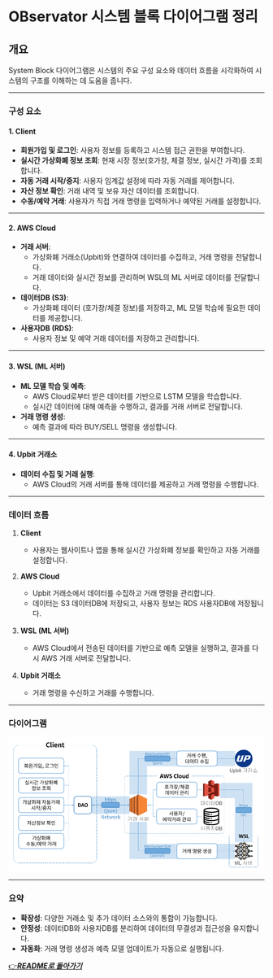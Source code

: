 # **OBservator 시스템 블록 다이어그램 정리**

## **개요**

System Block 다이어그램은 시스템의 주요 구성 요소와 데이터 흐름을 시각화하여 시스템의 구조를 이해하는 데 도움을 줍니다.

---

### **구성 요소**

#### **1. Client**

- **회원가입 및 로그인**: 사용자 정보를 등록하고 시스템 접근 권한을 부여합니다.  
- **실시간 가상화폐 정보 조회**: 현재 시장 정보(호가창, 체결 정보, 실시간 가격)를 조회합니다.  
- **자동 거래 시작/중지**: 사용자 임계값 설정에 따라 자동 거래를 제어합니다.  
- **자산 정보 확인**: 거래 내역 및 보유 자산 데이터를 조회합니다.  
- **수동/예약 거래**: 사용자가 직접 거래 명령을 입력하거나 예약된 거래를 설정합니다.  

---

#### **2. AWS Cloud**

- **거래 서버**:  
  - 가상화폐 거래소(Upbit)와 연결하여 데이터를 수집하고, 거래 명령을 전달합니다.  
  - 거래 데이터와 실시간 정보를 관리하며 WSL의 ML 서버로 데이터를 전달합니다.  
- **데이터DB (S3)**:  
  - 가상화폐 데이터 (호가창/체결 정보)를 저장하고, ML 모델 학습에 필요한 데이터를 제공합니다.  
- **사용자DB (RDS)**:  
  - 사용자 정보 및 예약 거래 데이터를 저장하고 관리합니다.

---

#### **3. WSL (ML 서버)**

- **ML 모델 학습 및 예측**:  
  - AWS Cloud로부터 받은 데이터를 기반으로 LSTM 모델을 학습합니다.  
  - 실시간 데이터에 대해 예측을 수행하고, 결과를 거래 서버로 전달합니다.  
- **거래 명령 생성**:  
  - 예측 결과에 따라 BUY/SELL 명령을 생성합니다.  

---

#### **4. Upbit 거래소**

- **데이터 수집 및 거래 실행**:  
  - AWS Cloud의 거래 서버를 통해 데이터를 제공하고 거래 명령을 수행합니다.  

---

### **데이터 흐름**

1. **Client**  
   - 사용자는 웹사이트나 앱을 통해 실시간 가상화폐 정보를 확인하고 자동 거래를 설정합니다.  

2. **AWS Cloud**  
   - Upbit 거래소에서 데이터를 수집하고 거래 명령을 관리합니다.  
   - 데이터는 S3 데이터DB에 저장되고, 사용자 정보는 RDS 사용자DB에 저장됩니다.  

3. **WSL (ML 서버)**  
   - AWS Cloud에서 전송된 데이터를 기반으로 예측 모델을 실행하고, 결과를 다시 AWS 거래 서버로 전달합니다.  

4. **Upbit 거래소**  
   - 거래 명령을 수신하고 거래를 수행합니다.  

---

### **다이어그램**  

![System Block Diagram](/Doc/Diagrams/시스템구성도.png)

---

### **요약**

- **확장성**: 다양한 거래소 및 추가 데이터 소스와의 통합이 가능합니다.  
- **안정성**: 데이터DB와 사용자DB를 분리하여 데이터의 무결성과 접근성을 유지합니다.  
- **자동화**: 거래 명령 생성과 예측 모델 업데이트가 자동으로 실행됩니다.

[👉***README로 돌아가기***](/README.md)
